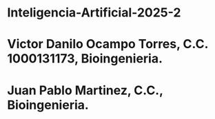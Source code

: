 # Inteligencia-Artificial-2025-2
# Victor Danilo Ocampo Torres, C.C. 1000131173, Bioingenieria.
# Juan Pablo Martinez, C.C., Bioingenieria.
